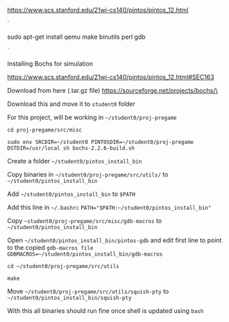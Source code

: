 https://www.scs.stanford.edu/21wi-cs140/pintos/pintos_12.html 

` 

sudo apt-get install qemu make binutils perl gdb 

` 

 

Installing Bochs for simulation 

https://www.scs.stanford.edu/21wi-cs140/pintos/pintos_12.html#SEC163 

Download from here (.tar.gz file) https://sourceforge.net/projects/bochs/\ 

Download this and move it to `student0` folder 

 

For this project, will be working in `~/student0/proj-pregame` 

`cd proj-pregame/src/misc` 

`sudo env SRCDIR=~/student0 PINTOSDIR=~/student0/proj-pregame DSTDIR=/usr/local sh bochs-2.2.6-build.sh` 


 

Create a folder `~/student0/pintos_install_bin` 

Copy binaries in `~/student0/proj-pregame/src/utils/` to `~/student0/pintos_install_bin` 

Add `~/student0/pintos_install_bin` to `$PATH` 

Add this line in `~/.bashrc` `PATH="$PATH:~/student0/pintos_install_bin"` 

 

Copy `~student0/proj-pregame/src/misc/gdb-macros` to `~/student0/pintos_install_bin` 

Open `~/student0/pintos_install_bin/pintos-gdb` and edit first line to point to the copied `gdb-macros file` `GDBMACROS=~/student0/pintos_install_bin/gdb-macros` 

 

`cd ~/student0/proj-pregame/src/utils` 

`make` 

Move `~/student0/proj-pregame/src/utils/squish-pty` to `~/student0/pintos_install_bin/squish-pty` 

 

With this all binaries should run fine once shell is updated using `bash` 
